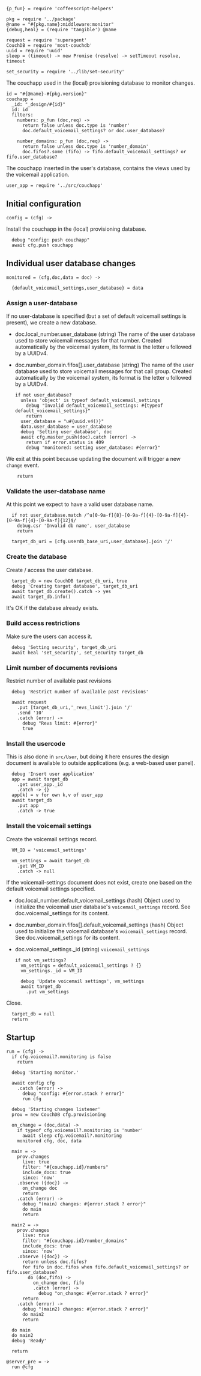     {p_fun} = require 'coffeescript-helpers'

    pkg = require '../package'
    @name = "#{pkg.name}:middleware:monitor"
    {debug,heal} = (require 'tangible') @name

    request = require 'superagent'
    CouchDB = require 'most-couchdb'
    uuid = require 'uuid'
    sleep = (timeout) -> new Promise (resolve) -> setTimeout resolve, timeout

    set_security = require '../lib/set-security'

The couchapp used in the (local) provisioning database to monitor changes.

    id = "#{@name}-#{pkg.version}"
    couchapp =
      _id: "_design/#{id}"
      id: id
      filters:
        numbers: p_fun (doc,req) ->
          return false unless doc.type is 'number'
          doc.default_voicemail_settings? or doc.user_database?

        number_domains: p_fun (doc,req) ->
          return false unless doc.type is 'number_domain'
          doc.fifos?.some (fifo) -> fifo.default_voicemail_settings? or fifo.user_database?

The couchapp inserted in the user's database, contains the views used by the voicemail application.

    user_app = require '../src/couchapp'

Initial configuration
---------------------

    config = (cfg) ->

Install the couchapp in the (local) provisioning database.

      debug "config: push couchapp"
      await cfg.push couchapp

Individual user database changes
--------------------------------

    monitored = (cfg,doc,data = doc) ->

      {default_voicemail_settings,user_database} = data

### Assign a user-database

If no user-database is specified (but a set of default voicemail settings is present), we create a new database.

* doc.local_number.user_database (string) The name of the user database used to store voicemail messages for that number. Created automatically by the voicemail system, its format is the letter `u` followed by a UUIDv4.
* doc.number_domain.fifos[].user_database (string) The name of the user database used to store voicemail messages for that call group. Created automatically by the voicemail system, its format is the letter `u` followed by a UUIDv4.

      if not user_database?
        unless 'object' is typeof default_voicemail_settings
          debug "Invalid default_voicemail_settings: #{typeof default_voicemail_settings}"
          return
        user_database = "u#{uuid.v4()}"
        data.user_database = user_database
        debug 'Setting user_database', doc
        await cfg.master_push(doc).catch (error) ->
          return if error.status is 409
          debug "monitored: setting user_database: #{error}"

We exit at this point because updating the document will trigger a new `change` event.

        return

### Validate the user-database name

At this point we expect to have a valid user database name.

      if not user_database.match /^u[0-9a-f]{8}-[0-9a-f]{4}-[0-9a-f]{4}-[0-9a-f]{4}-[0-9a-f]{12}$/
        debug.csr 'Invalid db name', user_database
        return

      target_db_uri = [cfg.userdb_base_uri,user_database].join '/'

### Create the database

Create / access the user database.

      target_db = new CouchDB target_db_uri, true
      debug 'Creating target database', target_db_uri
      await target_db.create().catch -> yes
      await target_db.info()

It's OK if the database already exists.

### Build access restrictions

Make sure the users can access it.

      debug 'Setting security', target_db_uri
      await heal 'set_security', set_security target_db

### Limit number of documents revisions

Restrict number of available past revisions

      debug 'Restrict number of available past revisions'

      await request
        .put [target_db_uri,'_revs_limit'].join '/'
        .send '10'
        .catch (error) ->
          debug "Revs limit: #{error}"
          true

### Install the usercode

This is also done in `src/User`, but doing it here ensures the design document is available to outside applications (e.g. a web-based user panel).

      debug 'Insert user application'
      app = await target_db
        .get user_app._id
        .catch -> {}
      app[k] = v for own k,v of user_app
      await target_db
        .put app
        .catch -> true

### Install the voicemail settings

Create the voicemail settings record.

      VM_ID = 'voicemail_settings'

      vm_settings = await target_db
        .get VM_ID
        .catch -> null

If the voicemail-settings document does not exist, create one based on the default voicemail settings specified.

* doc.local_number.default_voicemail_settings (hash) Object used to initialize the voicemail user database's `voicemail_settings` record. See doc.voicemail_settings for its content.
* doc.number_domain.fifos[].default_voicemail_settings (hash) Object used to initialize the voicemail database's `voicemail_settings` record. See doc.voicemail_settings for its content.
* doc.voicemail_settings._id (string) `voicemail_settings`

      if not vm_settings?
        vm_settings = default_voicemail_settings ? {}
        vm_settings._id = VM_ID

        debug 'Update voicemail settings', vm_settings
        await target_db
          .put vm_settings

Close.

      target_db = null
      return

Startup
-------

    run = (cfg) ->
      if cfg.voicemail?.monitoring is false
        return

      debug 'Starting monitor.'

      await config cfg
        .catch (error) ->
          debug "config: #{error.stack ? error}"
          run cfg

      debug 'Starting changes listener'
      prov = new CouchDB cfg.provisioning

      on_change = (doc,data) ->
        if typeof cfg.voicemail?.monitoring is 'number'
          await sleep cfg.voicemail?.monitoring
        monitored cfg, doc, data

      main = ->
        prov.changes
          live: true
          filter: "#{couchapp.id}/numbers"
          include_docs: true
          since: 'now'
        .observe ({doc}) ->
          on_change doc
          return
        .catch (error) ->
          debug "(main) changes: #{error.stack ? error}"
          do main
          return

      main2 = ->
        prov.changes
          live: true
          filter: "#{couchapp.id}/number_domains"
          include_docs: true
          since: 'now'
        .observe ({doc}) ->
          return unless doc.fifos?
          for fifo in doc.fifos when fifo.default_voicemail_settings? or fifo.user_database?
            do (doc,fifo) ->
              on_change doc, fifo
              .catch (error) ->
                debug "on_change: #{error.stack ? error}"
          return
        .catch (error) ->
          debug "(main2) changes: #{error.stack ? error}"
          do main2
          return

      do main
      do main2
      debug 'Ready'

      return

    @server_pre = ->
      run @cfg
